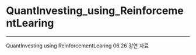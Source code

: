 # QuantInvesting_using_ReinforcementLearing
---

QuantInvesting using ReinforcementLearing 06.26 강연 자료
